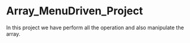 # Array_MenuDriven_Project
In this project we have perform all the operation and also manipulate the array.
